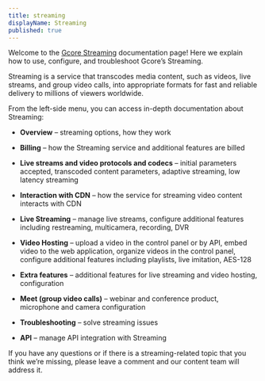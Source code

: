 ```yaml
---
title: streaming
displayName: Streaming
published: true
---
```


Welcome to the [Gcore Streaming](https://gcore.com/streaming-platform) documentation page! Here we explain how to use, configure, and troubleshoot Gcore’s Streaming.

Streaming is a service that transcodes media content, such as videos, live streams, and group video calls, into appropriate formats for fast and reliable delivery to millions of viewers worldwide.

From the left-side menu, you can access in-depth documentation about Streaming:

-   **Overview** – streaming options, how they work

-   **Billing** – how the Streaming service and additional features are billed

-   **Live streams and video protocols and codecs** – initial parameters accepted, transcoded content parameters, adaptive streaming, low latency streaming

-   **Interaction with CDN** – how the service for streaming video content interacts with CDN

-   **Live Streaming** – manage live streams, configure additional features including restreaming, multicamera, recording, DVR

-   **Video Hosting** – upload a video in the control panel or by API, embed video to the web application, organize videos in the control panel, configure additional features including playlists, live imitation, AES-128

-   **Extra features** – additional features for live streaming and video hosting, configuration

-   **Meet (group video calls)** – webinar and conference product, microphone and camera configuration

-   **Troubleshooting** – solve streaming issues

-   **API** – manage API integration with Streaming

If you have any questions or if there is a streaming-related topic that you think we’re missing, please leave a comment and our content team will address it.
